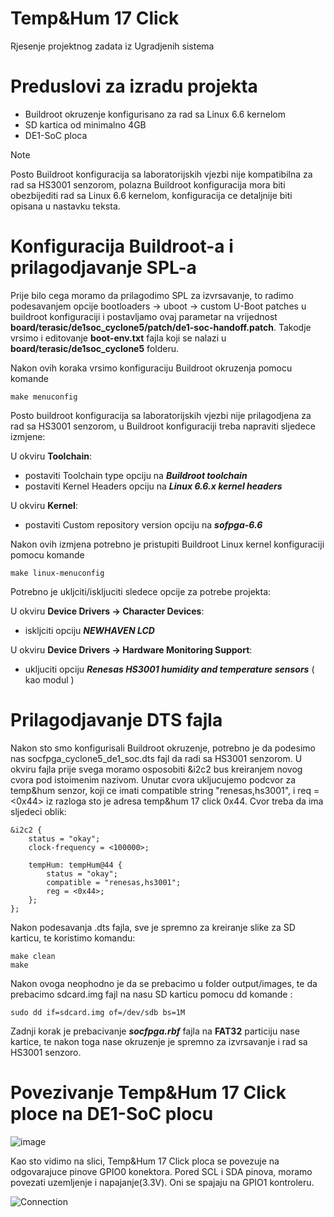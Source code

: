 # Temp&Hum 17 Click
Rjesenje projektnog zadata iz Ugradjenih sistema

# Preduslovi za izradu projekta
  - Buildroot okruzenje konfigurisano za rad sa Linux 6.6 kernelom
  - SD kartica od minimalno 4GB
  - DE1-SoC ploca
>[!NOTE]
> Posto Buildroot konfiguracija sa laboratorijskih vjezbi nije kompatibilna za rad sa HS3001 senzorom, polazna Buildroot konfiguracija mora biti obezbijediti rad sa Linux 6.6 kernelom, konfiguracija ce detaljnije biti opisana u nastavku teksta.

# Konfiguracija Buildroot-a i prilagodjavanje SPL-a
Prije bilo cega moramo da prilagodimo SPL za izvrsavanje, to radimo podesavanjem opcije bootloaders -> uboot -> custom U-Boot patches u buildroot konfiguraciji i postavljamo ovaj parametar na vrijednost  **board/terasic/de1soc_cyclone5/patch/de1-soc-handoff.patch**. Takodje vrsimo i editovanje **boot-env.txt** fajla koji se nalazi u  **board/terasic/de1soc_cyclone5** folderu.

Nakon ovih koraka vrsimo konfiguraciju Buildroot okruzenja pomocu komande 
```
make menuconfig
```
Posto buildroot konfiguracija sa laboratorijskih vjezbi nije prilagodjena za rad sa HS3001 senzorom, u Buildroot konfiguraciji treba napraviti sljedece izmjene:

  U okviru **Toolchain**:
   - postaviti Toolchain type opciju na **_Buildroot toolchain_**
   - postaviti Kernel Headers opciju na **_Linux 6.6.x kernel headers_**

  U okviru **Kernel**:
   - postaviti Custom repository version opciju na ***sofpga-6.6***

Nakon ovih izmjena potrebno je pristupiti Buildroot Linux kernel konfiguraciji pomocu komande
```
make linux-menuconfig
```
Potrebno je ukljciti/iskljuciti sledece opcije za potrebe projekta:

  U okviru **Device Drivers -> Character Devices**:
   - iskljciti opciju ***NEWHAVEN LCD***

  U okviru **Device Drivers -> Hardware Monitoring Support**:
   - ukljuciti opciju ***Renesas HS3001 humidity and temperature sensors*** ( kao modul <M> )

# Prilagodjavanje DTS fajla
Nakon sto smo konfigurisali Buildroot okruzenje, potrebno je da podesimo nas socfpga_cyclone5_de1_soc.dts fajl da radi sa HS3001 senzorom. U okviru fajla prije svega moramo osposobiti &i2c2 bus kreiranjem novog cvora pod istoimenim nazivom. Unutar cvora ukljucujemo podcvor za temp&hum senzor, koji ce imati compatible string "renesas,hs3001", i req = <0x44> iz razloga sto je adresa temp&hum 17 click 0x44. Cvor treba da ima sljedeci oblik:
```
&i2c2 { 
    status = "okay";
	clock-frequency = <100000>;

    tempHum: tempHum@44 {
        status = "okay";
		compatible = "renesas,hs3001";
		reg = <0x44>;
	};
};
```
Nakon podesavanja .dts fajla, sve je spremno za kreiranje slike za SD karticu, te koristimo komandu:
```
make clean
make
```
Nakon ovoga neophodno je da se prebacimo u folder output/images, te da prebacimo sdcard.img fajl na nasu SD karticu pomocu dd komande : 
```
sudo dd if=sdcard.img of=/dev/sdb bs=1M
```
Zadnji korak je prebacivanje ***socfpga.rbf*** fajla na **FAT32** particiju nase kartice, te nakon toga nase okruzenje je spremno za izvrsavanje i rad sa HS3001 senzoro.

# Povezivanje Temp&Hum 17 Click ploce na DE1-SoC plocu

![image](https://github.com/user-attachments/assets/438289c6-b238-4a5b-be65-67dc97dd048b)

Kao sto vidimo na slici, Temp&Hum 17 Click ploca se povezuje na odgovarajuce pinove GPIO0 konektora. Pored SCL i SDA pinova, moramo povezati uzemljenje i napajanje(3.3V). Oni se spajaju na GPIO1 kontroleru. 

![Connection](https://github.com/user-attachments/assets/48f04a44-8d00-43d1-852e-5230a74adb71)


